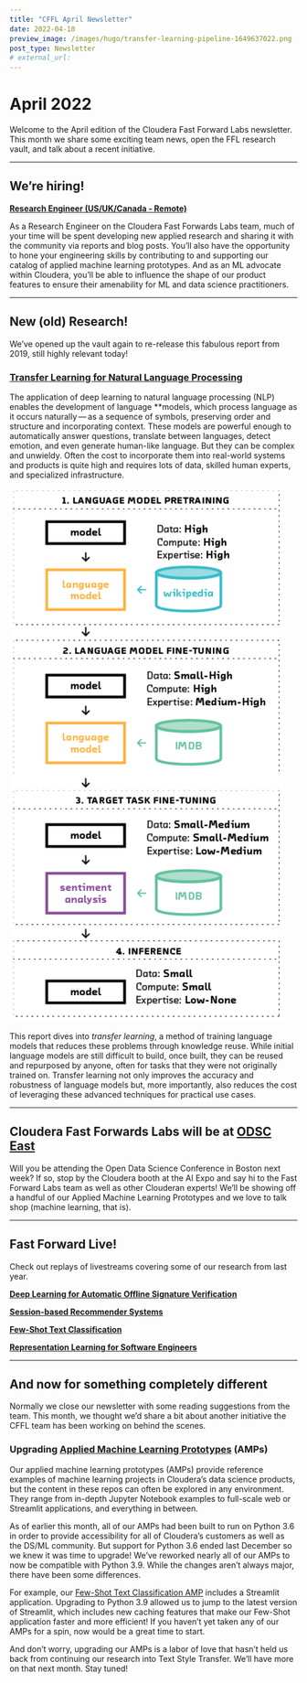 ```yaml
---
title: "CFFL April Newsletter"
date: 2022-04-10
preview_image: /images/hugo/transfer-learning-pipeline-1649637022.png
post_type: Newsletter
# external_url: 
---
```


# April 2022

Welcome to the April edition of the Cloudera Fast Forward Labs newsletter.  This month we share some exciting team news, open the FFL research vault, and talk about a recent initiative. 

---

## We’re hiring!

**[Research Engineer (US/UK/Canada - Remote)](https://cloudera.wd5.myworkdayjobs.com/External_Career/job/US-California-Remote/Research-Engineer--US-UK-Canada---Remote-_220616-1)**

As a Research Engineer on the Cloudera Fast Forwards Labs team, much of your time will be spent developing new applied research and sharing it with the community via reports and blog posts. You’ll also have the opportunity to hone your engineering skills by contributing to and supporting our catalog of applied machine learning prototypes. And as an ML advocate within Cloudera, you’ll be able to influence the shape of our product features to ensure their amenability for ML and data science practitioners. 

---

## New (old) Research!

We’ve opened up the vault again to re-release this fabulous report from 2019, still highly relevant today!

### ****[Transfer Learning for Natural Language Processing](http://transfer-learning.fastforwardlabs.com/)****

The application of deep learning to natural language processing (NLP) enables the development of language **models, which process language as it occurs naturally — as a sequence of symbols, preserving order and structure and incorporating context. These models are powerful enough to automatically answer questions, translate between languages, detect emotion, and even generate human-like language. But they can be complex and unwieldy. Often the cost to incorporate them into real-world systems and products is quite high and requires lots of data, skilled human experts, and specialized infrastructure. 

![transfer-learning-pipeline.png](/images/hugo/transfer-learning-pipeline-1649637022.png)

This report dives into *transfer learning*, a method of training language models that reduces these problems through knowledge reuse. While initial language models are still difficult to build, once built, they can be reused and repurposed by anyone, often for tasks that they were not originally trained on. Transfer learning not only improves the accuracy and robustness of language models but, more importantly, also reduces the cost of leveraging these advanced techniques for practical use cases. 

---

## Cloudera Fast Forwards Labs will be at **[ODSC East](https://odsc.com/boston/)**

Will you be attending the Open Data Science Conference in Boston next week? If so, stop by the Cloudera booth at the AI Expo and say hi to the Fast Forward Labs team as well as other Clouderan experts! We’ll be showing off a handful of our Applied Machine Learning Prototypes and we love to talk shop (machine learning, that is). 

---

## Fast Forward Live!

Check out replays of livestreams covering some of our research from last year.

[**Deep Learning for Automatic Offline Signature Verification**](https://youtu.be/7_MlFxyPYSg)

[**Session-based Recommender Systems**](https://www.youtube.com/watch?v=JoRx6udpnbI)

[**Few-Shot Text Classification**](https://youtu.be/oLFqTj5FcEA)

**[Representation Learning for Software Engineers](https://youtu.be/o4gQLVzIm5U)**

---

## And now for something completely different

Normally we close our newsletter with some reading suggestions from the team. This month, we thought we’d share a bit about another initiative the CFFL team has been working on behind the scenes.  

### Upgrading [Applied Machine Learning Prototypes](https://cloudera.github.io/Applied-ML-Prototypes/#/) (AMPs)

Our applied machine learning prototypes (AMPs) provide reference examples of machine learning projects in Cloudera’s data science products, but the content in these repos can often be explored in any environment. They range from in-depth Jupyter Notebook examples to full-scale web or Streamlit applications, and everything in between. 

As of earlier this month, all of our AMPs had been built to run on Python 3.6 in order to provide accessibility for all of Cloudera’s customers as well as the DS/ML community. But support for Python 3.6 ended last December so we knew it was time to upgrade! We’ve reworked nearly all of our AMPs to now be compatible with Python 3.9. While the changes aren’t always major, there have been some differences. 

For example, our [Few-Shot Text Classification AMP](https://github.com/cloudera/CML_AMP_Few-Shot_Text_Classification) includes a Streamlit application. Upgrading to Python 3.9 allowed us to jump to the latest version of Streamlit, which includes new caching features that make our Few-Shot application faster and more efficient! If you haven’t yet taken any of our AMPs for a spin, now would be a great time to start. 

And don’t worry, upgrading our AMPs is a labor of love that hasn’t held us back from continuing our research into Text Style Transfer. We’ll have more on that next month. Stay tuned!